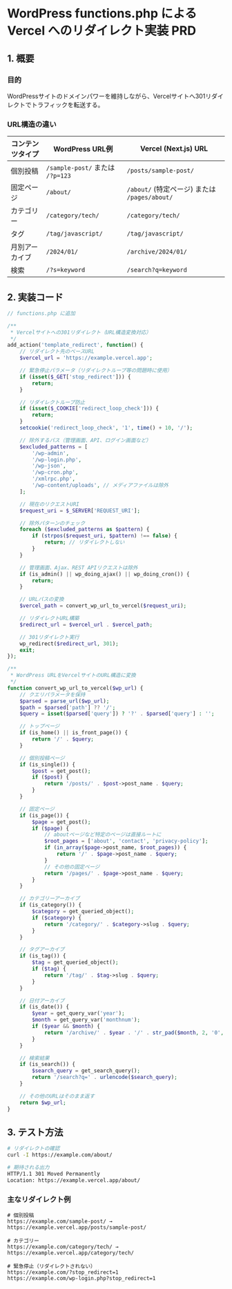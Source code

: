 # WordPress functions.php による Vercel へのリダイレクト実装 PRD

## 1. 概要

### 目的

WordPressサイトのドメインパワーを維持しながら、Vercelサイトへ301リダイレクトでトラフィックを転送する。

### URL構造の違い

| コンテンツタイプ | WordPress URL例                  | Vercel (Next.js) URL                          |
| ---------------- | -------------------------------- | --------------------------------------------- |
| 個別投稿         | `/sample-post/` または `/?p=123` | `/posts/sample-post/`                         |
| 固定ページ       | `/about/`                        | `/about/` (特定ページ) または `/pages/about/` |
| カテゴリー       | `/category/tech/`                | `/category/tech/`                             |
| タグ             | `/tag/javascript/`               | `/tag/javascript/`                            |
| 月別アーカイブ   | `/2024/01/`                      | `/archive/2024/01/`                           |
| 検索             | `/?s=keyword`                    | `/search?q=keyword`                           |

## 2. 実装コード

```php
// functions.php に追加

/**
 * Vercelサイトへの301リダイレクト（URL構造変換対応）
 */
add_action('template_redirect', function() {
    // リダイレクト先のベースURL
    $vercel_url = 'https://example.vercel.app';

    // 緊急停止パラメータ（リダイレクトループ等の問題時に使用）
    if (isset($_GET['stop_redirect'])) {
        return;
    }

    // リダイレクトループ防止
    if (isset($_COOKIE['redirect_loop_check'])) {
        return;
    }
    setcookie('redirect_loop_check', '1', time() + 10, '/');

    // 除外するパス（管理画面、API、ログイン画面など）
    $excluded_patterns = [
        '/wp-admin',
        '/wp-login.php',
        '/wp-json',
        '/wp-cron.php',
        '/xmlrpc.php',
        '/wp-content/uploads', // メディアファイルは除外
    ];

    // 現在のリクエストURI
    $request_uri = $_SERVER['REQUEST_URI'];

    // 除外パターンのチェック
    foreach ($excluded_patterns as $pattern) {
        if (strpos($request_uri, $pattern) !== false) {
            return; // リダイレクトしない
        }
    }

    // 管理画面、Ajax、REST APIリクエストは除外
    if (is_admin() || wp_doing_ajax() || wp_doing_cron()) {
        return;
    }

    // URLパスの変換
    $vercel_path = convert_wp_url_to_vercel($request_uri);

    // リダイレクトURL構築
    $redirect_url = $vercel_url . $vercel_path;

    // 301リダイレクト実行
    wp_redirect($redirect_url, 301);
    exit;
});

/**
 * WordPress URLをVercelサイトのURL構造に変換
 */
function convert_wp_url_to_vercel($wp_url) {
    // クエリパラメータを保持
    $parsed = parse_url($wp_url);
    $path = $parsed['path'] ?? '/';
    $query = isset($parsed['query']) ? '?' . $parsed['query'] : '';

    // トップページ
    if (is_home() || is_front_page()) {
        return '/' . $query;
    }

    // 個別投稿ページ
    if (is_single()) {
        $post = get_post();
        if ($post) {
            return '/posts/' . $post->post_name . $query;
        }
    }

    // 固定ページ
    if (is_page()) {
        $page = get_post();
        if ($page) {
            // aboutページなど特定のページは直接ルートに
            $root_pages = ['about', 'contact', 'privacy-policy'];
            if (in_array($page->post_name, $root_pages)) {
                return '/' . $page->post_name . $query;
            }
            // その他の固定ページ
            return '/pages/' . $page->post_name . $query;
        }
    }

    // カテゴリーアーカイブ
    if (is_category()) {
        $category = get_queried_object();
        if ($category) {
            return '/category/' . $category->slug . $query;
        }
    }

    // タグアーカイブ
    if (is_tag()) {
        $tag = get_queried_object();
        if ($tag) {
            return '/tag/' . $tag->slug . $query;
        }
    }

    // 日付アーカイブ
    if (is_date()) {
        $year = get_query_var('year');
        $month = get_query_var('monthnum');
        if ($year && $month) {
            return '/archive/' . $year . '/' . str_pad($month, 2, '0', STR_PAD_LEFT) . $query;
        }
    }

    // 検索結果
    if (is_search()) {
        $search_query = get_search_query();
        return '/search?q=' . urlencode($search_query);
    }

    // その他のURLはそのまま返す
    return $wp_url;
}
```

## 3. テスト方法

```bash
# リダイレクトの確認
curl -I https://example.com/about/

# 期待される出力
HTTP/1.1 301 Moved Permanently
Location: https://example.vercel.app/about/
```

### 主なリダイレクト例

```
# 個別投稿
https://example.com/sample-post/ → https://example.vercel.app/posts/sample-post/

# カテゴリー
https://example.com/category/tech/ → https://example.vercel.app/category/tech/

# 緊急停止（リダイレクトされない）
https://example.com/?stop_redirect=1
https://example.com/wp-login.php?stop_redirect=1
```
